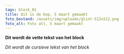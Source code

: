 ```yaml
---
tags: block_01
title: Dit is de kop, 5 maart gemaakt
foto_bestand: /assets/img/uploads/glint-512x512.png
foto_alt: Foto alt, 5 maart gemaakt
---
```

**Dit wordt de vette tekst van het block**

*Dit wordt de cursieve tekst van het block*